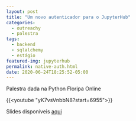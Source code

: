 ```yaml
---
layout: post
title: "Um novo autenticador para o JupyterHub"
categories:
  - outreachy
  - palestra
tags:
  - backend
  - sqlalchemy
  - estágio
featured-img: jupyterhub
permalink: native-auth.html
date: 2020-06-24T18:25:52-05:00
---
```


Palestra dada na Python Floripa Online 
<!--more-->

{{<youtube "yK7vsVnbbN8?start=6955">}}

Slides disponíveis [aqui](https://speakerdeck.com/leportella/apresentando-um-novo-autenticador-para-o-jupyterhub)